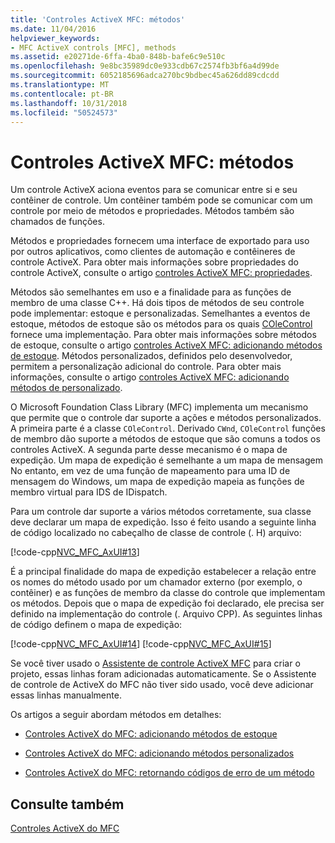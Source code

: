 ```yaml
---
title: 'Controles ActiveX MFC: métodos'
ms.date: 11/04/2016
helpviewer_keywords:
- MFC ActiveX controls [MFC], methods
ms.assetid: e20271de-6ffa-4ba0-848b-bafe6c9e510c
ms.openlocfilehash: 9e8bc35989dc0e933cdb67c2574fb3bf6a4d99de
ms.sourcegitcommit: 6052185696adca270bc9bdbec45a626dd89cdcdd
ms.translationtype: MT
ms.contentlocale: pt-BR
ms.lasthandoff: 10/31/2018
ms.locfileid: "50524573"
---
```

# <a name="mfc-activex-controls-methods"></a>Controles ActiveX MFC: métodos

Um controle ActiveX aciona eventos para se comunicar entre si e seu contêiner de controle. Um contêiner também pode se comunicar com um controle por meio de métodos e propriedades. Métodos também são chamados de funções.

Métodos e propriedades fornecem uma interface de exportado para uso por outros aplicativos, como clientes de automação e contêineres de controle ActiveX. Para obter mais informações sobre propriedades do controle ActiveX, consulte o artigo [controles ActiveX MFC: propriedades](../mfc/mfc-activex-controls-properties.md).

Métodos são semelhantes em uso e a finalidade para as funções de membro de uma classe C++. Há dois tipos de métodos de seu controle pode implementar: estoque e personalizadas. Semelhantes a eventos de estoque, métodos de estoque são os métodos para os quais [COleControl](../mfc/reference/colecontrol-class.md) fornece uma implementação. Para obter mais informações sobre métodos de estoque, consulte o artigo [controles ActiveX MFC: adicionando métodos de estoque](../mfc/mfc-activex-controls-adding-stock-methods.md). Métodos personalizados, definidos pelo desenvolvedor, permitem a personalização adicional do controle. Para obter mais informações, consulte o artigo [controles ActiveX MFC: adicionando métodos de personalizado](../mfc/mfc-activex-controls-adding-custom-methods.md).

O Microsoft Foundation Class Library (MFC) implementa um mecanismo que permite que o controle dar suporte a ações e métodos personalizados. A primeira parte é a classe `COleControl`. Derivado `CWnd`, `COleControl` funções de membro dão suporte a métodos de estoque que são comuns a todos os controles ActiveX. A segunda parte desse mecanismo é o mapa de expedição. Um mapa de expedição é semelhante a um mapa de mensagem No entanto, em vez de uma função de mapeamento para uma ID de mensagem do Windows, um mapa de expedição mapeia as funções de membro virtual para IDS de IDispatch.

Para um controle dar suporte a vários métodos corretamente, sua classe deve declarar um mapa de expedição. Isso é feito usando a seguinte linha de código localizado no cabeçalho de classe de controle (. H) arquivo:

[!code-cpp[NVC_MFC_AxUI#13](../mfc/codesnippet/cpp/mfc-activex-controls-methods_1.h)]

É a principal finalidade do mapa de expedição estabelecer a relação entre os nomes do método usado por um chamador externo (por exemplo, o contêiner) e as funções de membro da classe do controle que implementam os métodos. Depois que o mapa de expedição foi declarado, ele precisa ser definido na implementação do controle (. Arquivo CPP). As seguintes linhas de código definem o mapa de expedição:

[!code-cpp[NVC_MFC_AxUI#14](../mfc/codesnippet/cpp/mfc-activex-controls-methods_2.cpp)]
[!code-cpp[NVC_MFC_AxUI#15](../mfc/codesnippet/cpp/mfc-activex-controls-methods_3.cpp)]

Se você tiver usado o [Assistente de controle ActiveX MFC](../mfc/reference/mfc-activex-control-wizard.md) para criar o projeto, essas linhas foram adicionadas automaticamente. Se o Assistente de controle de ActiveX do MFC não tiver sido usado, você deve adicionar essas linhas manualmente.

Os artigos a seguir abordam métodos em detalhes:

- [Controles ActiveX do MFC: adicionando métodos de estoque](../mfc/mfc-activex-controls-adding-stock-methods.md)

- [Controles ActiveX do MFC: adicionando métodos personalizados](../mfc/mfc-activex-controls-adding-custom-methods.md)

- [Controles ActiveX do MFC: retornando códigos de erro de um método](../mfc/mfc-activex-controls-returning-error-codes-from-a-method.md)

## <a name="see-also"></a>Consulte também

[Controles ActiveX do MFC](../mfc/mfc-activex-controls.md)


